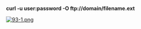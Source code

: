 


  
**curl -u user:password -O ftp://domain/filename.ext**  
  
[![93-1.png](93-1.png)](image.png)  
  
